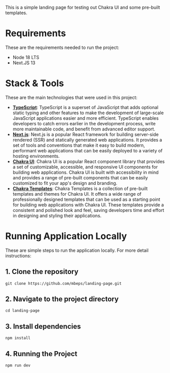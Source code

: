 This is a simple landing page for testing out Chakra UI and some pre-built templates. 

# **Requirements**
These are the requirements needed to run the project:
- Node 18 LTS
- Next.JS 13

# **Stack & Tools**
These are the main technologies that were used in this project:
- [**TypeScript**](https://www.typescriptlang.org/): TypeScript is a superset of JavaScript that adds optional static typing and other features to make the development of large-scale JavaScript applications easier and more efficient. TypeScript enables developers to catch errors earlier in the development process, write more maintainable code, and benefit from advanced editor support.
- [**Next.js**](https://nextjs.org/): Next.js is a popular React framework for building server-side rendered (SSR) and statically generated web applications. It provides a set of tools and conventions that make it easy to build modern, performant web applications that can be easily deployed to a variety of hosting environments.
- [**Chakra UI**](https://chakra-ui.com/): Chakra UI is a popular React component library that provides a set of customizable, accessible, and responsive UI components for building web applications. Chakra UI is built with accessibility in mind and provides a range of pre-built components that can be easily customized to fit your app's design and branding.
- [**Chakra Templates**](https://chakra-templates.dev/): Chakra Templates is a collection of pre-built templates and themes for Chakra UI. It offers a wide range of professionally designed templates that can be used as a starting point for building web applications with Chakra UI. These templates provide a consistent and polished look and feel, saving developers time and effort in designing and styling their applications.

# **Running Application Locally**
These are simple steps to run the application locally. For more detail instructions:

## 1. **Clone the repository**

```
git clone https://github.com/mbeps/landing-page.git
```

## 2. **Navigate to the project directory**

```
cd landing-page
```

## 3. **Install dependencies**

```
npm install
```

## 4. **Running the Project**
```sh
npm run dev
```